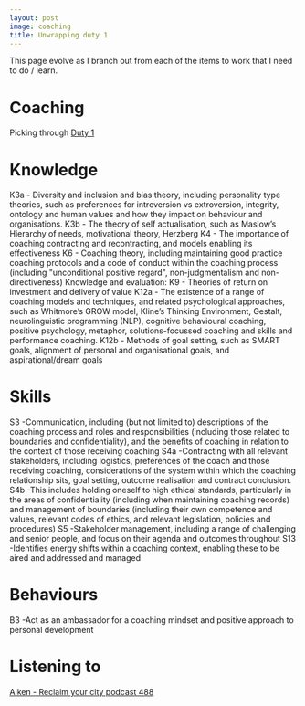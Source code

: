 ```yaml
---
layout: post
image: coaching
title: Unwrapping duty 1
---
```

This page evolve as I branch out from each of the items to work that I need to do / learn.
# Coaching

Picking through [Duty 1](https://www.instituteforapprenticeships.org/apprenticeship-standards/coaching-professional-v1-0#Occupationduties1)

# Knowledge

K3a - Diversity and inclusion and bias theory, including personality type theories, such as preferences for introversion vs extroversion, integrity, ontology and human values and how they impact on behaviour and organisations.
K3b - The theory of self actualisation, such as Maslow’s Hierarchy of needs, motivational theory, Herzberg
K4 - The importance of coaching contracting and recontracting, and models enabling its effectiveness
K6 - Coaching theory, including maintaining good practice coaching protocols and a code of conduct within the coaching process (including "unconditional positive regard", non-judgmentalism and non-directiveness)
Knowledge and evaluation:
K9 - Theories of return on investment and delivery of value
K12a - The existence of a range of coaching models and techniques, and related psychological approaches, such as Whitmore’s GROW model, Kline’s Thinking Environment, Gestalt, neurolinguistic programming (NLP), cognitive behavioural coaching, positive psychology, metaphor, solutions-focussed coaching and skills and performance coaching.
K12b - Methods of goal setting, such as SMART goals, alignment of personal and organisational goals, and aspirational/dream goals

# Skills
S3 -Communication, including (but not limited to) descriptions of the coaching process and roles and responsibilities (including those related to boundaries and confidentiality), and the benefits of coaching in relation to the context of those receiving coaching
S4a -Contracting with all relevant stakeholders, including logistics, preferences of the coach and those receiving coaching, considerations of the system within which the coaching relationship sits, goal setting, outcome realisation and contract conclusion.
S4b -This includes holding oneself to high ethical standards, particularly in the areas of confidentiality (including when maintaining coaching records) and management of boundaries (including their own competence and values, relevant codes of ethics, and relevant legislation, policies and procedures)
S5 -Stakeholder management, including a range of challenging and senior people, and focus on their agenda and outcomes throughout
S13 -Identifies energy shifts within a coaching context, enabling these to be aired and addressed and managed

# Behaviours
B3 -Act as an ambassador for a coaching mindset and positive approach to personal development

# Listening to 

[Aiken - Reclaim your city podcast 488](https://soundcloud.com/reclaim-your-city/reclaim-your-city-488-aiken)
